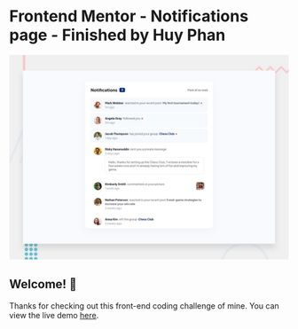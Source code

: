 # Frontend Mentor - Notifications page - Finished by Huy Phan

![Design preview for the Notifications page coding challenge](./public/design/desktop-preview.jpg)

## Welcome! 👋

Thanks for checking out this front-end coding challenge of mine. You can view the live demo [here](https://huy-phan-notifications-page-vue3.netlify.app/).